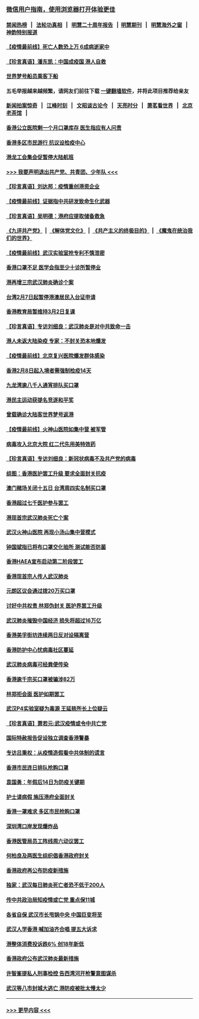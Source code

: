 ### [微信用户指南，使用浏览器打开体验更佳](https://github.com/gfw-breaker/banned-news1/blob/master/indexes/wechat-guide.md?t=0)
#### [禁闻热榜](热点新闻.md?t=0)  &nbsp;&nbsp;|&nbsp;&nbsp; [法轮功真相](https://github.com/gfw-breaker/truth/blob/master/README.md?t=0) &nbsp;&nbsp;|&nbsp;&nbsp; [明慧二十周年报告](https://github.com/gfw-breaker/mh-reports/blob/master/README.md?t=0) &nbsp;&nbsp;|&nbsp;&nbsp;[明慧期刊](https://github.com/gfw-breaker/mh-qikan) &nbsp;&nbsp;|&nbsp;&nbsp; [明慧海外之窗](https://github.com/gfw-breaker/mh-news/blob/master/README.md?t=0) &nbsp;&nbsp;|&nbsp;&nbsp; [神韵特别报道](https://github.com/gfw-breaker/mh-news/blob/master/shenyun.md?t=0)
#### [【疫情最前线】死亡人数恐上万 6成病逝家中](../pages/nsc415/n11856687.md?t=02101822) 
#### [【珍言真语】潘东凯：中国成疫国 港人自救](../pages/nsc415/n11856962.md?t=02101822) 
#### [世界梦号船员乘客下船](../pages/nsc415/n11856883.md?t=02101822) 
#### 五毛举报越来越频繁，请网友们前往下载 [一键翻墙软件](https://github.com/gfw-breaker/ssr-accounts)，并将此项目推荐给亲友
#### [新闻拍案惊奇](https://github.com/gfw-breaker/banned-news1/blob/master/pages/link4.md) &nbsp;&nbsp;|&nbsp;&nbsp; [江峰时刻](https://github.com/gfw-breaker/banned-news1/blob/master/pages/link4.md) &nbsp;&nbsp;|&nbsp;&nbsp; [文昭谈古论今](https://github.com/gfw-breaker/banned-news1/blob/master/pages/link4.md) &nbsp;&nbsp;|&nbsp;&nbsp; [天亮时分](https://github.com/gfw-breaker/banned-news1/blob/master/pages/link4.md) &nbsp;&nbsp;|&nbsp;&nbsp; [萧茗看世界](https://github.com/gfw-breaker/banned-news1/blob/master/pages/link4.md) &nbsp;&nbsp;|&nbsp;&nbsp; [北京老茶馆](https://github.com/gfw-breaker/banned-news1/blob/master/pages/link4.md) &nbsp;&nbsp;|&nbsp;&nbsp; 
#### [香港公立医院剩一个月口罩库存 医生指应有人问责](../pages/nsc415/n11856875.md?t=02101822) 
#### [香港多区市民游行 抗议设检疫中心](../pages/nsc415/n11856866.md?t=02101822) 
#### [港龙工会集会促暂停大陆航班](../pages/nsc415/n11856840.md?t=02101822) 
#### [>>> 我要声明退出共产党、共青团、少年队 <<<](https://github.com/begood0513/goodnews/blob/master/quit/letter.md) 
#### [【珍言真语】刘达邦：疫情重创港资企业](../pages/nsc415/n11854274.md?t=02101822) 
#### [【疫情最前线】证据指中共研发致命生化武器](../pages/nsc415/n11853087.md?t=02101822) 
#### [【珍言真语】吴明德：港府应提取储备救急](../pages/nsc415/n11852734.md?t=02101822) 
#### [《九评共产党》](https://github.com/begood0513/9ping.md/blob/master/README.md) &nbsp;|&nbsp; [《解体党文化》](../../../../jtdwh.md/blob/master/README.md)  &nbsp;|&nbsp; [《共产主义的终极目的》](../../../../gczydzjmd.md/blob/master/README.md) &nbsp;|&nbsp; [《魔鬼在统治我们的世界》](../../../../mgztzwmdsj.md/blob/master/README.md) 
#### [【疫情最前线】武汉实验室抢专利不慎泄密](../pages/nsc415/n11850310.md?t=02101822) 
#### [香港口罩不足 医学会指至少十诊所暂停业](../pages/nsc415/n11850301.md?t=02101822) 
#### [港再增三宗武汉肺炎确诊个案](../pages/nsc415/n11850328.md?t=02101822) 
#### [台湾2月7日起暂停港澳居民入台证申请](../pages/nsc415/n11850304.md?t=02101822) 
#### [香港教育局暂维持3月2日复课](../pages/nsc415/n11850260.md?t=02101822) 
#### [【珍言真语】专访刘细良：武汉肺炎是对中共致命一击](../pages/nsc415/n11849934.md?t=02101822) 
#### [港人未返大陆染疫 专家：不封关恐本地爆发](../pages/nsc415/n11848021.md?t=02101822) 
#### [【疫情最前线】北京复兴医院爆发群体感染](../pages/nsc415/n11847626.md?t=02101822) 
#### [香港2月8日起入境者需强制检疫14天](../pages/nsc415/n11847658.md?t=02101822) 
#### [九龙湾逾八千人通宵排队买口罩](../pages/nsc415/n11847647.md?t=02101822) 
#### [港民主运动获提名竞逐和平奖](../pages/nsc415/n11847633.md?t=02101822) 
#### [曾载确诊大陆客世界梦号返港](../pages/nsc415/n11847608.md?t=02101822) 
#### [【疫情最前线】火神山医院如集中营 被军管](../pages/nsc415/n11847524.md?t=02101822) 
#### [病毒攻入北京大院 红二代先用美特效药](../pages/nsc415/n11847427.md?t=02101822) 
#### [【珍言真语】专访刘细良：新冠状病毒不及共产党的病毒](../pages/nsc415/n11847164.md?t=02101822) 
#### [组图：香港医护罢工升级 要求全面封关抗疫](../pages/nsc415/n11844107.md?t=02101822) 
#### [澳门赌场关闭十五日 台湾周四实名制买口罩](../pages/nsc415/n11845083.md?t=02101822) 
#### [香港超过七千医护参与罢工](../pages/nsc415/n11845051.md?t=02101822) 
#### [港现首宗武汉肺炎死亡个案](../pages/nsc415/n11844998.md?t=02101822) 
#### [武汉火神山医院 再现小汤山集中营模式](../pages/nsc415/n11844763.md?t=02101822) 
#### [钟国斌指已将布口罩交化验所 测试能否防菌](../pages/nsc415/n11842783.md?t=02101822) 
#### [香港HAEA宣布启动第二阶段罢工](../pages/nsc415/n11842723.md?t=02101822) 
#### [香港现首宗人传人武汉肺炎](../pages/nsc415/n11842766.md?t=02101822) 
#### [元朗区议会通过拨20万买口罩](../pages/nsc415/n11842754.md?t=02101822) 
#### [讨好中共权贵 林郑伪封关 医护界罢工升级](../pages/nsc415/n11842359.md?t=02101822) 
#### [武汉肺炎摧毁中国经济 损失将超过16万亿](../pages/nsc415/n11839723.md?t=02101822) 
#### [香港美孚街坊连续两日反对设隔离营](../pages/nsc415/n11839962.md?t=02101822) 
#### [香港防护中心忧病毒社区蔓延](../pages/nsc415/n11839933.md?t=02101822) 
#### [武汉肺炎病毒可经粪便传染](../pages/nsc415/n11839939.md?t=02101822) 
#### [香港逾千宗买口罩被骗涉82万](../pages/nsc415/n11839914.md?t=02101822) 
#### [林郑拒会面 医护如期罢工](../pages/nsc415/n11839892.md?t=02101822) 
#### [武汉P4实验室疑为毒源 王延轶所长上位疑云](../pages/nsc415/n11835543.md?t=02101822) 
#### [【珍言真语】萧若元:武汉疫情或令中共亡党](../pages/nsc415/n11829394.md?t=02101822) 
#### [国际特赦报告促设独立调查香港警暴](../pages/nsc415/n11833845.md?t=02101822) 
#### [专访吕秉权：从疫情造假看中共体制的谎言](../pages/nsc415/n11833813.md?t=02101822) 
#### [香港市民连日排队抢购口罩](../pages/nsc415/n11833794.md?t=02101822) 
#### [袁国勇：年假后14日为防疫关键期](../pages/nsc415/n11831088.md?t=02101822) 
#### [护士请病假 施压港府全面封关](../pages/nsc415/n11831030.md?t=02101822) 
#### [香港一罩难求 多区市民抢购口罩](../pages/nsc415/n11831002.md?t=02101822) 
#### [深圳湾口岸发现爆炸品](../pages/nsc415/n11828802.md?t=02101822) 
#### [香港医管局员工阵线周六动议罢工](../pages/nsc415/n11828762.md?t=02101822) 
#### [何柏良及两医生组织倡香港政府封关](../pages/nsc415/n11828749.md?t=02101822) 
#### [香港政府再公布防疫新措施](../pages/nsc415/n11828716.md?t=02101822) 
#### [独家：武汉每日肺炎死亡者恐不低于200人](../pages/nsc415/n11828240.md?t=02101822) 
#### [传中共政治局知疫情或亡党 重点保11城](../pages/nsc415/n11828145.md?t=02101822) 
#### [各省自保 武汉市长甩锅中央 中国巨变将至](../pages/nsc415/n11828021.md?t=02101822) 
#### [武汉人学香港 喊加油齐合唱 提五大诉求](../pages/nsc415/n11827046.md?t=02101822) 
#### [港整体消费投诉跌6% 创18年新低](../pages/nsc415/n11817280.md?t=02101822) 
#### [香港政府公布武汉肺炎最新措施](../pages/nsc415/n11817152.md?t=02101822) 
#### [许智峯提私人刑事检控 告西湾河开枪警意图谋杀](../pages/nsc415/n11817132.md?t=02101822) 
#### [武汉等八市封城大逃亡 港防疫被批太慢太少](../pages/nsc415/n11817058.md?t=02101822) 

----
#### [ >>> 更早内容 <<< ](../indexes/nsc415-earlier.md)
